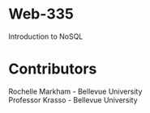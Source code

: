 # Web-335
Introduction to NoSQL

# Contributors
Rochelle Markham - Bellevue University
<br/>
Professor Krasso - Bellevue University
